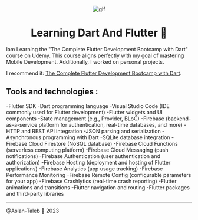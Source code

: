 <p align="center">
<img width="" src="https://i.pinimg.com/originals/89/8f/bd/898fbd8a5d79c90be4732525a122a96f.gif" align="center" alt="gif" />
<h1 align="center">Learning Dart And Flutter 🐍 
</h1>
</p>

Iam Learning the "The Complete Flutter Development Bootcamp with Dart" course on Udemy.
This course aligns perfectly with my goal of mastering Mobile Development. Additionally, I worked on personal projects.



I recommend it:
[The Complete Flutter Development Bootcamp with Dart](https://www.udemy.com/course/flutter-bootcamp-with-dart).

## Tools and technologies : 

-Flutter SDK
-Dart programming language
-Visual Studio Code (IDE commonly used for Flutter development)
-Flutter widgets and UI components
-State management (e.g., Provider, BLoC)
-Firebase (backend-as-a-service platform for authentication, real-time databases, and more)
-HTTP and REST API integration
-JSON parsing and serialization
-Asynchronous programming with Dart
-SQLite database integration
-Firebase Cloud Firestore (NoSQL database)
-Firebase Cloud Functions (serverless computing platform)
-Firebase Cloud Messaging (push notifications)
-Firebase Authentication (user authentication and authorization)
-Firebase Hosting (deployment and hosting of Flutter applications)
-Firebase Analytics (app usage tracking)
-Firebase Performance Monitoring
-Firebase Remote Config (configurable parameters for your app)
-Firebase Crashlytics (real-time crash reporting)
-Flutter animations and transitions
-Flutter navigation and routing
-Flutter packages and third-party libraries

---

@Aslan-Taleb 📱 2023
